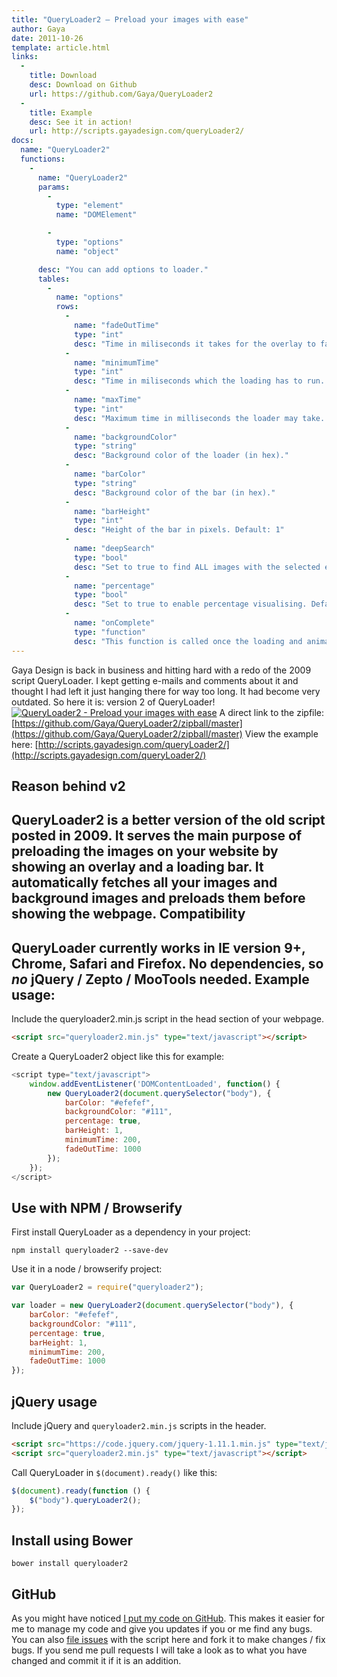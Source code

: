 ```yaml
---
title: "QueryLoader2 – Preload your images with ease"
author: Gaya
date: 2011-10-26
template: article.html
links:
  -
    title: Download
    desc: Download on Github
    url: https://github.com/Gaya/QueryLoader2
  -
    title: Example
    desc: See it in action!
    url: http://scripts.gayadesign.com/queryLoader2/
docs:
  name: "QueryLoader2"
  functions:
    -
      name: "QueryLoader2"
      params:
        -
          type: "element"
          name: "DOMElement"

        -
          type: "options"
          name: "object"

      desc: "You can add options to loader."
      tables:
        -
          name: "options"
          rows:
            -
              name: "fadeOutTime"
              type: "int"
              desc: "Time in miliseconds it takes for the overlay to fade out at the end."
            -
              name: "minimumTime"
              type: "int"
              desc: "Time in miliseconds which the loading has to run. If time has not passed the animation will still show."
            -
              name: "maxTime"
              type: "int"
              desc: "Maximum time in milliseconds the loader may take. Go past this time and the loader with automatically close."
            -
              name: "backgroundColor"
              type: "string"
              desc: "Background color of the loader (in hex)."
            -
              name: "barColor"
              type: "string"
              desc: "Background color of the bar (in hex)."
            -
              name: "barHeight"
              type: "int"
              desc: "Height of the bar in pixels. Default: 1"
            -
              name: "deepSearch"
              type: "bool"
              desc: "Set to true to find ALL images with the selected elements. If you don't want queryLoader to look in the children, set to false. Default: true."
            -
              name: "percentage"
              type: "bool"
              desc: "Set to true to enable percentage visualising. Default is false."
            -
              name: "onComplete"
              type: "function"
              desc: "This function is called once the loading and animation are completed."
---
```

Gaya Design is back in business and hitting hard with a redo of the 2009 script QueryLoader. I kept getting e-mails and comments about it and thought I had left it just hanging there for way too long. It had become very outdated. So here it is: version 2 of QueryLoader! [![QueryLoader2 - Preload your images with ease](/articles/queryloader2-preload-your-images-with-ease/ql2header.jpg "QueryLoader2 - Preload your images with ease")](http://www.gayadesign.com/diy/queryloader2-preload-your-images-with-ease/)<span id="more-678"></span> A direct link to the zipfile: [https://github.com/Gaya/QueryLoader2/zipball/master](https://github.com/Gaya/QueryLoader2/zipball/master) View the example here: [http://scripts.gayadesign.com/queryLoader2/](http://scripts.gayadesign.com/queryLoader2/)

Reason behind v2
----------------

 QueryLoader2 is a better version of the old script posted in 2009. It serves the main purpose of preloading the images on your website by showing an overlay and a loading bar. It automatically fetches all your images and background images and preloads them before showing the webpage. Compatibility
-------------

 QueryLoader currently works in IE version 9+, Chrome, Safari and Firefox. **No dependencies**, so *no* jQuery / Zepto / MooTools needed. Example usage:
--------------

 Include the queryloader2.min.js script in the head section of your webpage. 
```html
<script src="queryloader2.min.js" type="text/javascript"></script>
```
 Create a QueryLoader2 object like this for example: 
```javascript
<script type="text/javascript">
    window.addEventListener('DOMContentLoaded', function() {
        new QueryLoader2(document.querySelector("body"), {
            barColor: "#efefef",
            backgroundColor: "#111",
            percentage: true,
            barHeight: 1,
            minimumTime: 200,
            fadeOutTime: 1000
        });
    });
</script>
```
 Use with NPM / Browserify
-------------------------

 First install QueryLoader as a dependency in your project: 
```
npm install queryloader2 --save-dev
```
 Use it in a node / browserify project: 
```javascript
var QueryLoader2 = require("queryloader2");

var loader = new QueryLoader2(document.querySelector("body"), {
    barColor: "#efefef",
    backgroundColor: "#111",
    percentage: true,
    barHeight: 1,
    minimumTime: 200,
    fadeOutTime: 1000
});
```
 jQuery usage
------------

 Include jQuery and `queryloader2.min.js` scripts in the header. 
```html
<script src="https://code.jquery.com/jquery-1.11.1.min.js" type="text/javascript"></script>
<script src="queryloader2.min.js" type="text/javascript"></script>
```
 Call QueryLoader in `$(document).ready()` like this: 
```javascript
$(document).ready(function () {
    $("body").queryLoader2();
});
```
 Install using Bower
-------------------

 
```
bower install queryloader2
```
  GitHub
------

 As you might have noticed [I put my code on GitHub](https://github.com/Gaya/QueryLoader2). This makes it easier for me to manage my code and give you updates if you or me find any bugs. You can also [file issues](https://github.com/Gaya/QueryLoader2/issues) with the script here and fork it to make changes / fix bugs. If you send me pull requests I will take a look as to what you have changed and commit it if it is an addition.